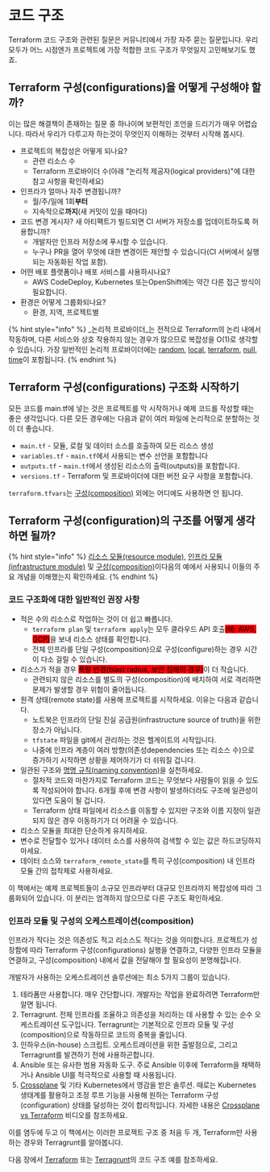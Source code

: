 # 코드 구조

Terraform 코드 구조와 관련된 질문은 커뮤니티에서 가장 자주 묻는 질문입니다. 우리 모두가 어느 시점엔가 프로젝트에 가장 적합한 코드 구조가 무엇일지 고민해보기도 했죠.

## Terraform 구성(configurations)을 어떻게 구성해야 할까? <a href="#how-should-i-structure-my-terraform-configurations" id="how-should-i-structure-my-terraform-configurations"></a>

이는 많은 해결책이 존재하는 질문 중 하나이며 보편적인 조언을 드리기가 매우 어렵습니다. 따라서 우리가 다루고자 하는것이 무엇인지 이해하는 것부터 시작해 봅시다.

* 프로젝트의 복잡성은 어떻게 되나요?
  * 관련 리소스 수
  * Terraform 프로바이더 수(아래 "논리적 제공자(logical providers)"에 대한 참고 사항을 확인하세요)
* 인프라가 얼마나 자주 변경됩니까?
  * 월/주/일에 1회**부터**
  * 지속적으로**까지**(새 커밋이 있을 때마다)
* 코드 변경 게시자? 새 아티팩트가 빌드되면 CI 서버가 저장소를 업데이트하도록 허용합니까?
  * 개발자만 인프라 저장소에 푸시할 수 있습니다.
  * 누구나 PR을 열어 무엇에 대한 변경이든 제안할 수 있습니다(CI 서버에서 실행되는 자동화된 작업 포함).
* 어떤 배포 플랫폼이나 배포 서비스를 사용하시나요?
  * AWS CodeDeploy, Kubernetes 또는OpenShift에는 약간 다른 접근 방식이 필요합니다.
* 환경은 어떻게 그룹화되나요?
  * 환경, 지역, 프로젝트별

{% hint style="info" %}
_논리적 프로바이더_는 전적으로 Terraform의 논리 내에서 작동하며, 다른 서비스와 상호 작용하지 않는 경우가 많으므로 복잡성을 O(1)로 생각할 수 있습니다. 가장 일반적인 논리적 프로바이더에는 [random](https://registry.terraform.io/providers/hashicorp/random/latest/docs), [local](https://registry.terraform.io/providers/hashicorp/local/latest/docs), [terraform](https://www.terraform.io/docs/providers/terraform/index.html), [null](https://registry.terraform.io/providers/hashicorp/null/latest/docs), [time](https://registry.terraform.io/providers/hashicorp/time/latest)이 포함됩니다.
{% endhint %}

## Terraform 구성(configurations) 구조화 시작하기 <a href="#getting-started-with-the-structuring-of-terraform-configurations" id="getting-started-with-the-structuring-of-terraform-configurations"></a>

모든 코드를 main.tf에 넣는 것은 프로젝트를 막 시작하거나 예제 코드를 작성할 때는 좋은 생각입니다. 다른 모든 경우에는 다음과 같이 여러 파일에 논리적으로 분할하는 것이 더 좋습니다.

* `main.tf` - 모듈, 로컬 및 데이터 소스를 호출하여 모든 리소스 생성
* `variables.tf` - `main.tf`에서 사용되는 변수 선언을 포함합니다
* `outputs.tf` - `main.tf`에서 생성된 리소스의 출력(outputs)을 포함합니다.
* `versions.tf` - Terraform 및 프로바이더에 대한 버전 요구 사항을 포함합니다.

`terraform.tfvars`는 [구성(composition)](key-concepts.md#composition) 외에는 어디에도 사용하면 안 됩니다.

## Terraform 구성(configuration)의 구조를 어떻게 생각하면 될까? <a href="#how-to-think-about-terraform-configuration-structure" id="how-to-think-about-terraform-configuration-structure"></a>

{% hint style="info" %}
[리소스 모듈(resource module)](key-concepts.md#resource-module), [인프라 모듈(infrastructure module)](key-concepts.md#infrastructure-module) 및 [구성(composition)](key-concepts.md#composition)이다음의 예에서 사용되니 이들의 주요 개념을 이해했는지 확인하세요.
{% endhint %}

### 코드 구조화에 대한 일반적인 권장 사항 <a href="#common-recommendations-for-structuring-code" id="common-recommendations-for-structuring-code"></a>

* 적은 수의 리소스로 작업하는 것이 더 쉽고 빠릅니다.
  * `terraform plan` 및 `terraform apply`는 모두 클라우드 API 호출<mark style="background-color:red;">(예: AWS, GCP)</mark>을 보내 리소스 상태를 확인합니다.
  * 전체 인프라를 단일 구성(composition)으로 구성(configure)하는 경우 시간이 다소 걸릴 수 있습니다.
* 리소스가 적을 경우 <mark style="background-color:red;">폭발 반경(blast radius, 보안 침해의 경우)</mark>이 더 작습니다.
  * 관련되지 않은 리소스를 별도의 구성(composition)에 배치하여 서로 격리하면 문제가 발생할 경우 위험이 줄어듭니다.
* 원격 상태(remote state)를 사용해 프로젝트를 시작하세요. 이유는 다음과 같습니다.&#x20;
  * 노트북은 인프라의 단일 진실 공급원(infrastructure source of truth)을 위한 장소가 아닙니다.
  * `tfstate` 파일을 git에서 관리하는 것은 헬게이트의 시작입니다.
  * 나중에 인프라 계층이 여러 방향(의존성dependencies 또는 리소스 수)으로 증가하기 시작하면 상황을 제어하기가 더 쉬워질 겁니다.
* 일관된 구조와 [명명 규칙(naming convention)](naming.md)을 실천하세요.
  * 절차적 코드와 마찬가지로 Terraform 코드는 무엇보다 사람들이 읽을 수 있도록 작성되어야 합니다. 6개월 후에 변경 사항이 발생하더라도 구조에 일관성이 있다면 도움이 될 겁니다.
  * Terraform 상태 파일에서 리소스를 이동할 수 있지만 구조와 이름 지정이 일관되지 않은 경우 이동하기가 더 어려울 수 있습니다.
* 리소스 모듈을 최대한 단순하게 유지하세요.
* 변수로 전달할수 있거나 데이터 소스를 사용하여 검색할 수 있는 값은 하드코딩하지 마세요.
* 데이터 소스와 `terraform_remote_state`를 특히 구성(composition) 내 인프라 모듈 간의 접착제로 사용하세요.

이 책에서는 예제 프로젝트들이 소규모 인프라부터 대규모 인프라까지 복잡성에 따라 그룹화되어 있습니다. 이 분리는 엄격하지 않으므로 다른 구조도 확인하세요.

### &#x20;인프라 모듈 및 구성의 오케스트레이션(composition) <a href="#code-structure-orchestration-of-infrastructure-modules-and-compositions" id="code-structure-orchestration-of-infrastructure-modules-and-compositions"></a>

인프라가 작다는 것은 의존성도 적고 리소스도 적다는 것을 의미합니다. 프로젝트가 성장함에 따라 Terraform 구성(configurations) 실행을 연결하고, 다양한 인프라 모듈을 연결하고, 구성(composition) 내에서 값을 전달해야 할 필요성이 분명해집니다.

개발자가 사용하는 오케스트레이션 솔루션에는 최소 5가지 그룹이 있습니다.

1. 테라폼만 사용합니다. 매우 간단합니다. 개발자는 작업을 완료하려면 Terraform만 알면 됩니다.
2. Terragrunt. 전체 인프라를 조율하고 의존성을 처리하는 데 사용할 수 있는 순수 오케스트레이션 도구입니다. Terragrunt는 기본적으로 인프라 모듈 및 구성(composition)으로 작동하므로 코드의 중복을 줄입니다.
3. 인하우스(in-house) 스크립트. 오케스트레이션을 위한 출발점으로, 그리고 Terragrunt를 발견하기 전에 사용하곤합니다.
4. Ansible 또는 유사한 범용 자동화 도구. 주로 Ansible 이후에 Terraform을 채택하거나 Ansible UI를 적극적으로 사용할 때 사용됩니다.
5. [Crossplane](https://crossplane.io) 및 기타 Kubernetes에서 영감을 받은 솔루션. 때로는 Kubernetes 생태계를 활용하고 조정 루프 기능을 사용해 원하는 Terraform 구성(configuration) 상태를 달성하는 것이 합리적입니다. 자세한 내용은 [Crossplane vs Terraform](https://www.youtube.com/watch?v=ELhVbSdcqSY) 비디오를 참조하세요.

이를 염두에 두고 이 책에서는 이러한 프로젝트 구조 중 처음 두 개, Terraform만 사용하는 경우와 Terragrunt를 알아봅니다.

다음 장에서 [Terraform](examples/terraform/) 또는 [Terragrunt](examples/terragrunt.md)의 코드 구조 예를 참조하세요.

